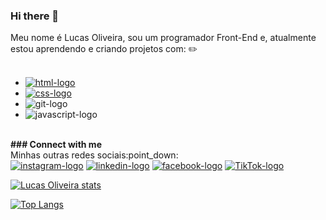 ### Hi there 👋

Meu nome é Lucas Oliveira, sou um programador Front-End e, atualmente estou aprendendo e criando projetos com: ✏️
<br>
<br>
- <a href = "https://www.google.com.br/" target = "_blank"><img src = "https://img.shields.io/badge/HTML5-E34F26?style=for-the-badge&logo=html5&logoColor=white" alt = "html-logo"></a>
- <a href = "https://www.google.com.br/" target = "_blank"><img src = "https://img.shields.io/badge/CSS3-1572B6?style=for-the-badge&logo=css3&logoColor=white" alt = "css-logo"></a>
- <img src = "https://img.shields.io/badge/GIT-E44C30?style=for-the-badge&logo=git&logoColor=white" alt = "git-logo">
- <img src = "https://img.shields.io/badge/JavaScript-323330?style=for-the-badge&logo=javascript&logoColor=F7DF1E" alt = "javascript-logo">
<br>
<b>### Connect with me </b>
<br>
Minhas outras redes sociais:point_down:
<br>
<a href = "https://www.instagram.com/englucasrones/" target = "_blank"><img src = "https://img.shields.io/badge/Instagram-E4405F?style=for-the-badge&logo=instagram&logoColor=white" alt = "instagram-logo"></a>
<a href = "https://www.linkedin.com/in/lucas-oliveira-272a5610b/" target = "_blank"><img src = "https://img.shields.io/badge/LinkedIn-0077B5?style=for-the-badge&logo=linkedin&logoColor=white" alt = "linkedin-logo"></a>
<a href = "https://www.facebook.com/lucas.anjoss/" target = "_blank"><img src = "https://img.shields.io/badge/Facebook-1877F2?style=for-the-badge&logo=facebook&logoColor=white" alt = "facebook-logo"></a>
<a href = "https://www.tiktok.com/@lucasrones22" target "_blank"><img src = "https://img.shields.io/badge/TikTok-000000?style=for-the-badge&logo=tiktok&logoColor=white" alt = "TikTok-logo"></a>


[![Lucas Oliveira stats](https://github-readme-stats.vercel.app/api?username=lucasoliveiraDEV22)](https://github.com/anuraghazra/github-readme-stats)

[![Top Langs](https://github-readme-stats.vercel.app/api/top-langs/?username=lucasoliveiraDEV22)](https://github.com/anuraghazra/github-readme-stats)

